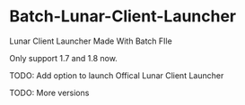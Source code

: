 # Batch-Lunar-Client-Launcher
Lunar Client Launcher Made With Batch FIle

Only support 1.7 and 1.8 now.


TODO: Add option to launch Offical Lunar Client Launcher

TODO: More versions
